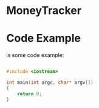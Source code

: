 # MoneyTracker

Code Example
============

is some code example:
```c++

#include <iostream>

int main(int argc, char* argv[])
{
	return 0;
}
```
